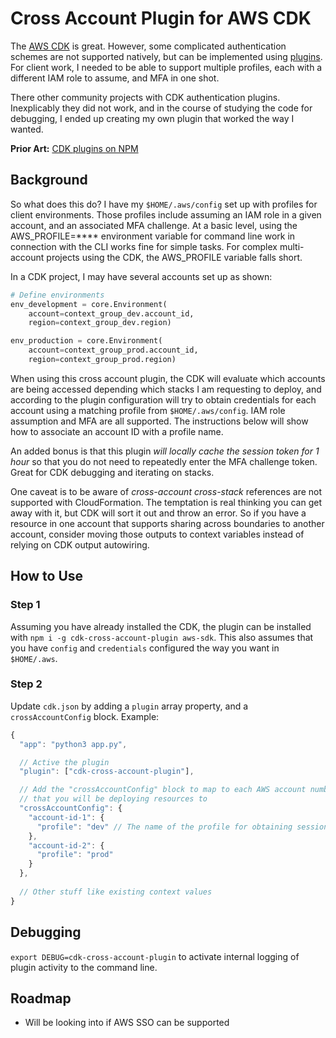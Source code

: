 # Cross Account Plugin for AWS CDK

The [AWS CDK](https://docs.aws.amazon.com/cdk/index.html) is great. However, some complicated authentication schemes are not supported natively, but can be implemented using [plugins](https://docs.aws.amazon.com/cdk/api/latest/typescript/api/aws-cdk/plugin.html). For client work, I needed to be able to support multiple profiles, each with a different IAM role to assume, and MFA in one shot. 

There other community projects with CDK authentication plugins. Inexplicably they did not work, and in the course of studying the code for debugging, I ended up creating my own plugin that worked the way I wanted.

**Prior Art:** [CDK plugins on NPM](https://www.npmjs.com/search?q=cdk%20plugin)

## Background

So what does this do? I have my `$HOME/.aws/config` set up with profiles for client environments. Those profiles include assuming an IAM role in a given account, and an associated MFA challenge. At a basic level, using the AWS_PROFILE=**** environment variable for command line work in connection with the CLI works fine for simple tasks. For complex multi-account projects using the CDK, the AWS_PROFILE variable falls short.

In a CDK project, I may have several accounts set up as shown:

```python
# Define environments
env_development = core.Environment(
    account=context_group_dev.account_id,
    region=context_group_dev.region)

env_production = core.Environment(
    account=context_group_prod.account_id,
    region=context_group_prod.region)
```

When using this cross account plugin, the CDK will evaluate which accounts are being accessed depending which stacks I am requesting to deploy, and according to the plugin configuration will try to obtain credentials for each account using a matching profile from `$HOME/.aws/config`. IAM role assumption and MFA are all supported. The instructions below will show how to associate an account ID with a profile name.

An added bonus is that this plugin _will locally cache the session token for 1 hour_ so that you do not need to repeatedly enter the MFA challenge token. Great for CDK debugging and iterating on stacks.

One caveat is to be aware of _cross-account_ _cross-stack_ references are not supported with CloudFormation. The temptation is real thinking you can get away with it, but CDK will sort it out and throw an error. So if you have a resource in one account that supports sharing across boundaries to another account, consider moving those outputs to context variables instead of relying on CDK output autowiring.

## How to Use

### Step 1

Assuming you have already installed the CDK, the plugin can be installed with `npm i -g cdk-cross-account-plugin aws-sdk`. This also assumes that you have `config` and `credentials` configured the way you want in `$HOME/.aws`.

### Step 2

Update `cdk.json` by adding a `plugin` array property, and a `crossAccountConfig` block. Example:

```javascript
{
  "app": "python3 app.py",

  // Active the plugin
  "plugin": ["cdk-cross-account-plugin"],

  // Add the "crossAccountConfig" block to map to each AWS account number
  // that you will be deploying resources to
  "crossAccountConfig": {
    "account-id-1": {
      "profile": "dev" // The name of the profile for obtaining session credentials
    },
    "account-id-2": {
      "profile": "prod"
    }   
  },
  
  // Other stuff like existing context values
}
```

## Debugging

`export DEBUG=cdk-cross-account-plugin` to activate internal logging of plugin activity to the command line.

## Roadmap

* Will be looking into if AWS SSO can be supported